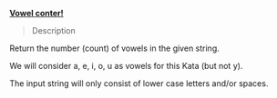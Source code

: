 [**Vowel conter!**](https://www.codewars.com/kata/reviews/550afa5d5951382da80009b3/groups/6512d81a8fe4510001b28058)

> Description

Return the number (count) of vowels in the given string.

We will consider a, e, i, o, u as vowels for this Kata (but not y).

The input string will only consist of lower case letters and/or spaces.